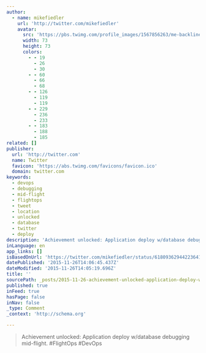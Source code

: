 ```yaml
---
author:
  - name: mikefiedler
    url: 'http://twitter.com/mikefiedler'
    avatar:
      src: 'https://pbs.twimg.com/profile_images/1567856263/me-backline-outside-crop_bigger.jpg'
      width: 73
      height: 73
      colors:
        - - 19
          - 26
          - 30
        - - 60
          - 66
          - 68
        - - 126
          - 119
          - 119
        - - 229
          - 236
          - 233
        - - 183
          - 188
          - 185
related: []
publisher:
  url: 'http://twitter.com'
  name: Twitter
  favicon: 'https://abs.twimg.com/favicons/favicon.ico'
  domain: twitter.com
keywords:
  - devops
  - debugging
  - mid-flight
  - flightops
  - tweet
  - location
  - unlocked
  - database
  - twitter
  - deploy
description: 'Achievement unlocked: Application deploy w/database debugging mid-flight. #FlightOps #DevOps'
inLanguage: en
app_links: []
isBasedOnUrl: 'https://twitter.com/mikefiedler/status/618093629442236416'
datePublished: '2015-11-26T14:06:45.437Z'
dateModified: '2015-11-26T14:05:19.696Z'
title: ''
sourcePath: _posts/2015-11-26-achievement-unlocked-application-deploy-withdatabase-debuggin.md
published: true
inFeed: true
hasPage: false
inNav: false
_type: Comment
_context: 'http://schema.org'

---
```

> Achievement unlocked&colon; Application deploy w&sol;database debugging mid-flight&period; &num;FlightOps &num;DevOps